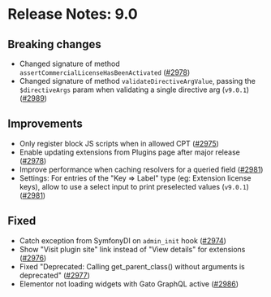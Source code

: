 # Release Notes: 9.0

## Breaking changes

- Changed signature of method `assertCommercialLicenseHasBeenActivated` ([#2978](https://github.com/GatoGraphQL/GatoGraphQL/pull/2978))
- Changed signature of method `validateDirectiveArgValue`, passing the `$directiveArgs` param when validating a single directive arg (`v9.0.1`) ([#2989](https://github.com/GatoGraphQL/GatoGraphQL/pull/2989))

## Improvements

- Only register block JS scripts when in allowed CPT ([#2975](https://github.com/GatoGraphQL/GatoGraphQL/pull/2975))
- Enable updating extensions from Plugins page after major release ([#2978](https://github.com/GatoGraphQL/GatoGraphQL/pull/2978))
- Improve performance when caching resolvers for a queried field ([#2981](https://github.com/GatoGraphQL/GatoGraphQL/pull/2981))
- Settings: For entries of the "Key => Label" type (eg: Extension license keys), allow to use a select input to print preselected values (`v9.0.1`) ([#2981](https://github.com/GatoGraphQL/GatoGraphQL/pull/2981))

## Fixed

- Catch exception from SymfonyDI on `admin_init` hook ([#2974](https://github.com/GatoGraphQL/GatoGraphQL/pull/2974))
- Show "Visit plugin site" link instead of "View details" for extensions ([#2976](https://github.com/GatoGraphQL/GatoGraphQL/pull/2976))
- Fixed "Deprecated: Calling get_parent_class() without arguments is deprecated" ([#2977](https://github.com/GatoGraphQL/GatoGraphQL/pull/2977))
- Elementor not loading widgets with Gato GraphQL active ([#2986](https://github.com/GatoGraphQL/GatoGraphQL/pull/2986))
